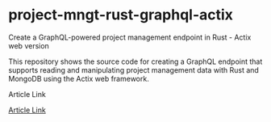 # project-mngt-rust-graphql-actix

Create a GraphQL-powered project management endpoint in Rust - Actix web version

This repository shows the source code for creating a GraphQL endpoint that supports reading and manipulating project management data with Rust and MongoDB using the Actix web framework.

Article Link

[Article Link]()
